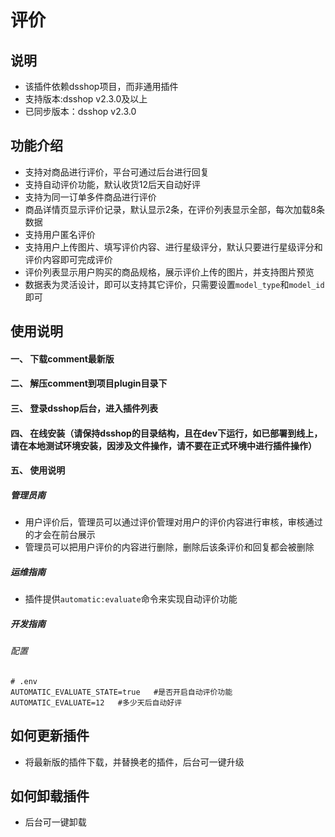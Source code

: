# 评价

## 说明

- 该插件依赖dsshop项目，而非通用插件
- 支持版本:dsshop v2.3.0及以上
- 已同步版本：dsshop v2.3.0

## 功能介绍

- 支持对商品进行评价，平台可通过后台进行回复
- 支持自动评价功能，默认收货12后天自动好评
- 支持为同一订单多件商品进行评价
- 商品详情页显示评价记录，默认显示2条，在评价列表显示全部，每次加载8条数据
- 支持用户匿名评价
- 支持用户上传图片、填写评价内容、进行星级评分，默认只要进行星级评分和评价内容即可完成评价
- 评价列表显示用户购买的商品规格，展示评价上传的图片，并支持图片预览
- 数据表为灵活设计，即可以支持其它评价，只需要设置`model_type`和`model_id `即可

## 使用说明

#### 一、 下载comment最新版

#### 二、 解压comment到项目plugin目录下

#### 三、 登录dsshop后台，进入插件列表

#### 四、 在线安装（请保持dsshop的目录结构，且在dev下运行，如已部署到线上，请在本地测试环境安装，因涉及文件操作，请不要在正式环境中进行插件操作）

#### 五、 使用说明

##### 管理员南

- 用户评价后，管理员可以通过评价管理对用户的评价内容进行审核，审核通过的才会在前台展示
- 管理员可以把用户评价的内容进行删除，删除后该条评价和回复都会被删除

##### 运维指南

- 插件提供`automatic:evaluate`命令来实现自动评价功能

##### 开发指南

###### 配置

```shell
# .env
AUTOMATIC_EVALUATE_STATE=true   #是否开启自动评价功能
AUTOMATIC_EVALUATE=12   #多少天后自动好评
```

## 如何更新插件

- 将最新版的插件下载，并替换老的插件，后台可一键升级

## 如何卸载插件

- 后台可一键卸载